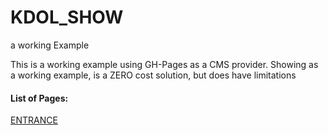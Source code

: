 # KDOL_SHOW
a working Example

This is a working example using GH-Pages as a CMS provider.   Showing as a working example, is a ZERO cost solution,  but does have limitations


<h4>List of Pages:</h4>

  [ENTRANCE](https://stateluke.github.io/KDOL_SHOW/entrance.html)

